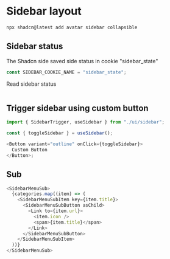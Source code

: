 # Sidebar layout

```sh
npx shadcn@latest add avatar sidebar collapsible
```

## Sidebar status

The Shadcn side saved side status in cookie "sidebar_state"

```js
const SIDEBAR_COOKIE_NAME = "sidebar_state";
```

Read sidebar status

```js

```

## Trigger sidebar using custom button

```js
import { SidebarTrigger, useSidebar } from "./ui/sidebar";

const { toggleSidebar } = useSidebar();

<Button variant="outline" onClick={toggleSidebar}>
  Custom Button
</Button>;
```

## Sub

```js
<SidebarMenuSub>
  {categories.map((item) => (
    <SidebarMenuSubItem key={item.title}>
      <SidebarMenuSubButton asChild>
        <Link to={item.url}>
          <item.icon />
          <span>{item.title}</span>
        </Link>
      </SidebarMenuSubButton>
    </SidebarMenuSubItem>
  ))}
</SidebarMenuSub>
```
